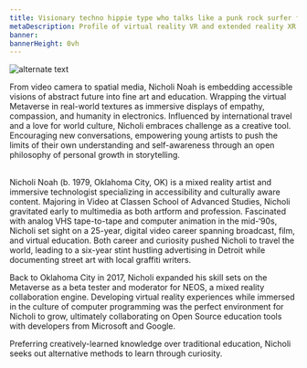 ```yaml
---
title: Visionary techno hippie type who talks like a punk rock surfer from Oklahoma City
metaDescription: Profile of virtual reality VR and extended reality XR film video production artist
banner:
bannerHeight: 0vh
---
```


<div class="row">
  <div class="col-md-12">
    <img src="https://lh3.googleusercontent.com/-9X_0qe5RlyKshKh3J-xWaMaadMhxRm-1Lctj82IGVeVZ8rs8DLMznzbpfguJLmmXkb-ZQCm8V7NbgQG2FOcGlBT6F1FyyCqx0jgOeh5edZpUlreZpQTkweH2sv4BilzLNRIOHGQyA=w2400" alt="alternate text">
  </div>
</div>




From video camera to spatial media, Nicholi Noah is embedding accessible visions of abstract future into fine art and education. Wrapping the virtual Metaverse in real-world textures as immersive displays of empathy, compassion, and humanity in electronics. Influenced by international travel and a love for world culture, Nicholi embraces challenge as a creative tool. Encouraging new conversations, empowering young artists to push the limits of their own understanding and self-awareness through an open philosophy of personal growth in storytelling.</br></br>


Nicholi Noah (b. 1979, Oklahoma City, OK) is a mixed reality artist and immersive technologist specializing in accessibility and culturally aware content. Majoring in Video at Classen School of Advanced Studies, Nicholi gravitated early to multimedia as both artform and profession. Fascinated with analog VHS tape-to-tape and computer animation in the mid-‘90s, Nicholi set sight on a 25-year, digital video career spanning broadcast, film, and virtual education. Both career and curiosity pushed Nicholi to travel the world, leading to a six-year stint hustling advertising in Detroit while documenting street art with local graffiti writers.</br>

Back to Oklahoma City in 2017, Nicholi expanded his skill sets on the Metaverse as a beta tester and moderator for NEOS, a mixed reality collaboration engine. Developing virtual reality experiences while immersed in the culture of computer programming was the perfect environment for Nicholi to grow, ultimately collaborating on Open Source education tools with developers from Microsoft and Google.</br>

Preferring creatively-learned knowledge over traditional education, Nicholi seeks out alternative methods to learn through curiosity.
